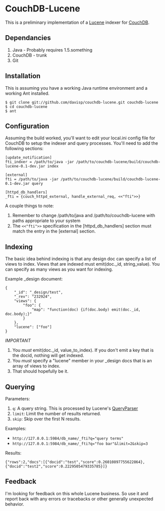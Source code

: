
CouchDB-Lucene
==============

This is a preliminary implementation of a [Lucene][lucene] indexer for [CouchDB][couchdb].

Dependancies
------------

1. Java - Probably requires 1.5.something
1. CouchDB - trunk
1. Git

Installation
------------

This is assuming you have a working Java runtime environment and a working
Ant installed.

    $ git clone git://github.com/davisp/couchdb-lucene.git couchdb-lucene
    $ cd couchdb-lucene
    $ ant

Configuration
-------------

Assuming the build worked, you'll want to edit your local.ini config file for CouchDB to setup the indexer and query processes. You'll need to add the following sections:

    [update_notification]
    fti_indxer = /path/to/java -jar /path/to/couchdb-lucene/build/couchdb-lucene-0.1-dev.jar index
    
    [external]
    fti = /path/to/java -jar /path/to/couchdb-lucene/build/couchdb-lucene-0.1-dev.jar query
    
    [httpd_db_handlers]
    _fti = {couch_httpd_external, handle_external_req, <<"fti">>}

A couple things to note:

1. Remember to change /path/to/java and /path/to/couchdb-lucene with paths appropriate to your system
1. The `<<"fti">>` specification in the \[httpd\_db\_handlers\] section must match the entry in the \[external\] section.

Indexing
--------

The basic idea behind indexing is that any design doc can specify a list of views to index. Views that are indexed must emit(doc.\_id, string\_value). You can specify as many views as you want for indexing.

Example \_design document:

    {
        "_id": "_design/test",
        "_rev": "232924",
        "views": {
            "foo": {
                "map": "function(doc) {if(doc.body) emit(doc._id, doc.body);}"
            }
        },
        "lucene": ["foo"]
    }

*IMPORTANT*
1. You *must* emit(doc.\_id, value\_to\_index). If you don't emit a key that is the docid, nothing will get indexed.
1. You *must* specify a "lucene" member in your \_design docs that is an array of views to index.
1. That should hopefully be it.

Querying
--------

Parameters:

1. `q`: A query string. This is processed by Lucene's [QueryParser][parser]
1. `limit`: Limit the number of results returned.
1. `skip`: Skip over the first N results.


Examples:

* `http://127.0.0.1:5984/db_name/_fti?q="query terms"`
* `http://127.0.0.1:5984/db_name/_fti?q="foo bar"&limit=2&skip=3`

Results:

`{"rows":2,"docs":[{"docid":"test","score":0.26010897755622864},{"docid":"test2","score":0.2229505479335785}]}`

Feedback
--------

I'm looking for feedback on this whole Lucene business. So use it and report back with any errors or tracebacks or other generally unexpected behavior.


[couchdb]: http://incubator.apache.org/couchdb/ "Apache CouchDB"
[lucene]: http://lucene.apache.org/java/docs/index.html "Java Lucene"
[parser]: http://lucene.apache.org/java/2_4_0/api/core/org/apache/lucene/queryParser/QueryParser.html "QueryParser"
